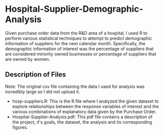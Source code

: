 # Hospital-Supplier-Demographic-Analysis
Given purchase order data from the R&amp;D area of a hospital, I used R to perform various statistical techniques to attempt to predict demographic information of suppliers for the next calendar month. Specifically, the demographic information of interest was the percentage of suppliers that are considered minority owned businesses or percentage of suppliers that are owned by women. 
## Description of Files
Note: The original csv file containing the data I used for analysis was incredibly large so I did not upload it. 

* hosp-suppliers.R: This is the R file where I analyzed the given dataset to explore relationships between the response variables of interest and the various combinations of explanatory data given by the Purchase Order. 
* Hospital-Supplier-Analysis.pdf: This pdf file contains a description of the project, it's goals, the dataset, the analysis and its corresponding figures. 

